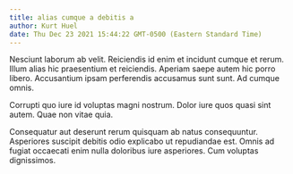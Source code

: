 ```yaml
---
title: alias cumque a debitis a
author: Kurt Huel
date: Thu Dec 23 2021 15:44:22 GMT-0500 (Eastern Standard Time)
---
```

Nesciunt laborum ab velit. Reiciendis id enim et incidunt cumque et rerum. Illum alias hic praesentium et reiciendis. Aperiam saepe autem hic porro libero. Accusantium ipsam perferendis accusamus sunt sunt. Ad cumque omnis.

 Corrupti quo iure id voluptas magni nostrum. Dolor iure quos quasi sint autem. Quae non vitae quia.

 Consequatur aut deserunt rerum quisquam ab natus consequuntur. Asperiores suscipit debitis odio explicabo ut repudiandae est. Omnis ad fugiat occaecati enim nulla doloribus iure asperiores. Cum voluptas dignissimos.